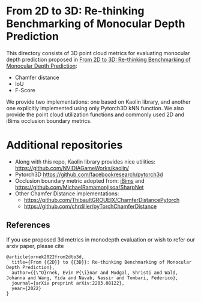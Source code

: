 # From 2D to 3D: Re-thinking Benchmarking of Monocular Depth Prediction

This directory consists of 3D point cloud metrics for evaluating monocular depth prediction proposed in [From 2D to 3D: Re-thinking Benchmarking of Monocular Depth Prediction](https://arxiv.org/abs/2203.08122):

- Chamfer distance
- IoU
- F-Score

We provide two implementations: one based on Kaolin library, and another one explicitly implemented using only Pytorch3D kNN function. 
We also provide the point cloud utilization functions and commonly used 2D and iBims occlusion boundary metrics.


# Additional repositories

- Along with this repo, Kaolin library provides nice utilities: https://github.com/NVIDIAGameWorks/kaolin/
- Pytorch3D https://github.com/facebookresearch/pytorch3d 
- Occlusion boundary metric adopted from: [iBims](https://arxiv.org/pdf/1805.01328v1.pdf) and https://github.com/MichaelRamamonjisoa/SharpNet 
- Other Chamfer Distance implementations:
	- https://github.com/ThibaultGROUEIX/ChamferDistancePytorch	
	- https://github.com/chrdiller/pyTorchChamferDistance


## References
If you use proposed 3d metrics in monodepth evaluation or wish to refer our arxiv paper, please cite
```
@article{ornek2022from2dto3d,
  title={From {{2D}} to {{3D}}: Re-thinking Benchmarking of Monocular Depth Prediction},
  author={{\"O}rnek, Evin P{\i}nar and Mudgal, Shristi and Wald, Johanna and Wang, Yida and Navab, Nassir and Tombari, Federico},
  journal={arXiv preprint arXiv:2203.08122},
  year={2022}
}
```
